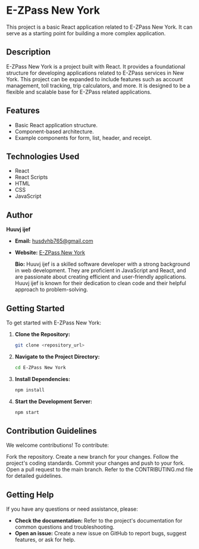 #   E-ZPass New York

This project is a basic React application related to E-ZPass New York. It can serve as a starting point for building a more complex application.

##   Description

E-ZPass New York is a project built with React. It provides a foundational structure for developing applications related to E-ZPass services in New York. This project can be expanded to include features such as account management, toll tracking, trip calculators, and more. It is designed to be a flexible and scalable base for E-ZPass related applications.

##   Features

* Basic React application structure.
* Component-based architecture.
* Example components for form, list, header, and receipt.

##   Technologies Used

* React
* React Scripts
* HTML
* CSS
* JavaScript

##   Author

**Huuvj ijef**

* **Email:** husdvhb765@gmail.com
* **Website:** [E-ZPass New York](https://www-ezpassny.com)

    **Bio:** Huuvj ijef is a skilled software developer with a strong background in web development. They are proficient in JavaScript and React, and are passionate about creating efficient and user-friendly applications. Huuvj ijef is known for their dedication to clean code and their helpful approach to problem-solving.

##   Getting Started

To get started with E-ZPass New York:

1.  **Clone the Repository:**
    ```bash
    git clone <repository_url>
    ```
2.  **Navigate to the Project Directory:**
    ```bash
    cd E-ZPass New York
    ```
3.  **Install Dependencies:**
    ```bash
    npm install
    ```
4.  **Start the Development Server:**
    ```bash
    npm start
    ```

##   Contribution Guidelines

We welcome contributions! To contribute:

Fork the repository.
Create a new branch for your changes.
Follow the project's coding standards.
Commit your changes and push to your fork.
Open a pull request to the main branch.
Refer to the CONTRIBUTING.md file for detailed guidelines.

##   Getting Help

If you have any questions or need assistance, please:

* **Check the documentation:** Refer to the project's documentation for common questions and troubleshooting.
* **Open an issue:** Create a new issue on GitHub to report bugs, suggest features, or ask for help.
